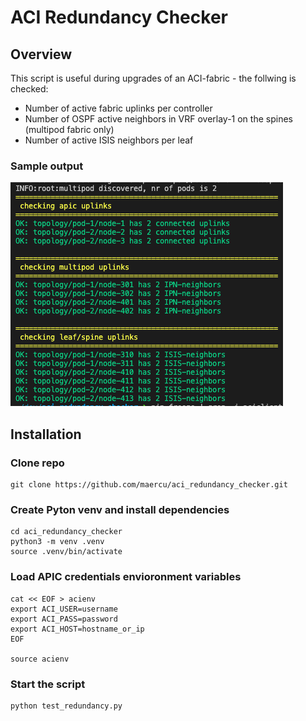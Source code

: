 # ACI Redundancy Checker

## Overview

This script is useful during upgrades of an ACI-fabric - the follwing is checked:
 - Number of active fabric uplinks per controller
 - Number of OSPF active neighbors in VRF overlay-1 on the spines (multipod fabric only)
 - Number of active ISIS neighbors per leaf

### Sample output

![Sample Output](/images/sample_output.png?raw=true)

## Installation

### Clone repo

    git clone https://github.com/maercu/aci_redundancy_checker.git

### Create Pyton venv and install dependencies

    cd aci_redundancy_checker
    python3 -m venv .venv
    source .venv/bin/activate

### Load APIC credentials envioronment variables  
    
    cat << EOF > acienv 
    export ACI_USER=username
    export ACI_PASS=password
    export ACI_HOST=hostname_or_ip
    EOF

    source acienv

### Start the script

    python test_redundancy.py
